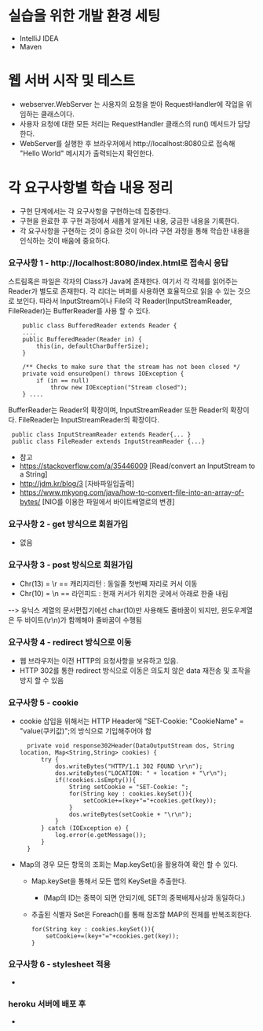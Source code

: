 # 실습을 위한 개발 환경 세팅
* IntelliJ IDEA
* Maven

# 웹 서버 시작 및 테스트
* webserver.WebServer 는 사용자의 요청을 받아 RequestHandler에 작업을 위임하는 클래스이다.
* 사용자 요청에 대한 모든 처리는 RequestHandler 클래스의 run() 메서드가 담당한다.
* WebServer를 실행한 후 브라우저에서 http://localhost:8080으로 접속해 "Hello World" 메시지가 출력되는지 확인한다.

# 각 요구사항별 학습 내용 정리
* 구현 단계에서는 각 요구사항을 구현하는데 집중한다. 
* 구현을 완료한 후 구현 과정에서 새롭게 알게된 내용, 궁금한 내용을 기록한다.
* 각 요구사항을 구현하는 것이 중요한 것이 아니라 구현 과정을 통해 학습한 내용을 인식하는 것이 배움에 중요하다. 

### 요구사항 1 - http://localhost:8080/index.html로 접속시 응답

스트림혹은 파일은 각자의 Class가 Java에 존재한다. 여기서 각 각체를 읽어주는 Reader가 별도로 존재한다.
각 리더는 버퍼를 사용하면 효율적으로 읽을 수 있는 것으로 보인다.
따라서 InputStream이나 File의 각 Reader(InputStreamReader, FileReader)는 BufferReader를 사용 할 수 있다.

        public class BufferedReader extends Reader {
        ....
        public BufferedReader(Reader in) {
            this(in, defaultCharBufferSize);
        }
    
        /** Checks to make sure that the stream has not been closed */
        private void ensureOpen() throws IOException {
            if (in == null)
                throw new IOException("Stream closed");
        } ....
        
 BufferReader는 Reader의 확장이며, InputStreamReader 또한 Reader의 확장이다.
 FileReader는 InputStreamReader의 확장이다.
 
     public class InputStreamReader extends Reader{... }
     public class FileReader extends InputStreamReader {...}
     
* 참고
* https://stackoverflow.com/a/35446009 [Read/convert an InputStream to a String]
* http://jdm.kr/blog/3 [자바파일입출력]
* https://www.mkyong.com/java/how-to-convert-file-into-an-array-of-bytes/ [NIO를 이용한 파일에서 바이트배열로의 변경]

### 요구사항 2 - get 방식으로 회원가입
* 없음 

### 요구사항 3 - post 방식으로 회원가입
* Chr(13) = \r == 캐리지리턴 : 동일줄 첫번째 자리로 커서 이동
* Chr(10) = \n == 라인피드 : 현재 커서가 위치한 곳에서 아래로 한줄 내림

--> 유닉스 계열의 문서편집기에선 char(10)만 사용해도 줄바꿈이 되지만, 윈도우계열은 두 바이트(\r\n)가 함께해야 줄바꿈이 수행됨

### 요구사항 4 - redirect 방식으로 이동
* 웹 브라우저는 이전 HTTP의 요청사항을 보유하고 있음.
* HTTP 302를 통한 redirect 방식으로 이동은 의도치 않은 data 재전송 및 조작을 방지 할 수 있음

### 요구사항 5 - cookie
* cookie 삽입을 위해서는 HTTP Header에 "SET-Cookie: "CookieName" = "value(쿠키값)";의 방식으로 기입해주어야 함

        private void response302Header(DataOutputStream dos, String location, Map<String,String> cookies) {
            try {
                dos.writeBytes("HTTP/1.1 302 FOUND \r\n");
                dos.writeBytes("LOCATION: " + location + "\r\n");
                if(!cookies.isEmpty()){
                    String setCookie = "SET-Cookie: ";
                    for(String key : cookies.keySet()){
                        setCookie+=(key+"="+cookies.get(key));
                    }
                    dos.writeBytes(setCookie + "\r\n");
                }
            } catch (IOException e) {
                log.error(e.getMessage());
            }
        }
* Map의 경우 모든 항목의 조회는 Map.keySet()을 활용하여 확인 할 수 있다.

  - Map.keySet을 통해서 모든 맵의 KeySet을 추출한다. 
    - (Map의 ID는 중복이 되면 안되기에, SET의 중복배제사상과 동일하다.)
  - 추출된 식별자 Set은 Foreach()를 통해 참조할 MAP의 전체를 반복조회한다.

        for(String key : cookies.keySet()){
            setCookie+=(key+"="+cookies.get(key));
        }
                        

### 요구사항 6 - stylesheet 적용
* 

### heroku 서버에 배포 후
* 